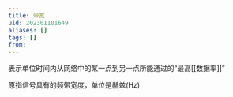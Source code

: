 ```yaml
---
title: 带宽
uid: 202301101649
aliases: []
tags: []
from: 
---
```

表示单位时间内从网络中的某一点到另一点所能通过的“最高[[数据率]]”

原指信号具有的频带宽度，单位是赫兹(Hz)